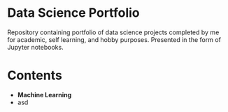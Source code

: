 # Data Science Portfolio

Repository containing portfolio of data science projects completed by me for academic, self learning, and hobby purposes. Presented in the form of Jupyter notebooks.

# Contents

* **Machine Learning**
 * asd

